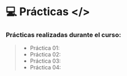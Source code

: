 # 💻 Prácticas </> 

### Prácticas realizadas durante el curso:

> - Práctica 01: 
> - Práctica 02: 
> - Práctica 03: 
> - Práctica 04: 

